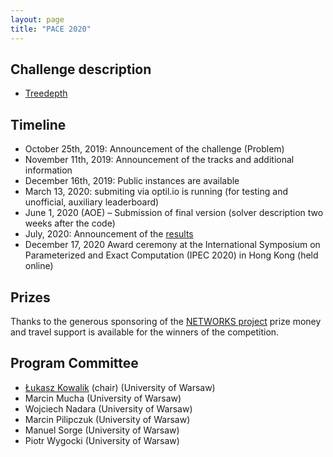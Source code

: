 ```yaml
---
layout: page
title: "PACE 2020"
---
```


## Challenge description

- [Treedepth](td.md)

## Timeline

- October 25th, 2019: Announcement of the challenge (Problem)  
- November 11th, 2019: Announcement of the tracks and additional information 
- December 16th, 2019: Public instances are available  
- March 13, 2020: submiting via optil.io is running (for testing and unofficial, auxiliary leaderboard)
- June 1, 2020 (AOE) – Submission of final version (solver description two weeks after the code)  
- July, 2020: Announcement of the [results](results.md)  
- December 17, 2020 Award ceremony at the International Symposium on Parameterized and Exact Computation (IPEC 2020) in Hong Kong (held online)

## Prizes
Thanks to the generous sponsoring of the [NETWORKS project](http://thenetworkcenter.nl/) prize money and travel support is available for the winners of the competition.

## Program Committee

- [Łukasz Kowalik](mailto:kowalik@mimuw.edu.pl) (chair) (University of Warsaw)
- Marcin Mucha (University of Warsaw)
- Wojciech Nadara (University of Warsaw)
- Marcin Pilipczuk (University of Warsaw)
- Manuel Sorge (University of Warsaw)
- Piotr Wygocki (University of Warsaw)




